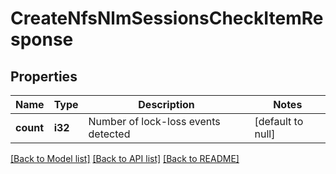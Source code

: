 # CreateNfsNlmSessionsCheckItemResponse

## Properties
Name | Type | Description | Notes
------------ | ------------- | ------------- | -------------
**count** | **i32** | Number of lock-loss events detected | [default to null]

[[Back to Model list]](../README.md#documentation-for-models) [[Back to API list]](../README.md#documentation-for-api-endpoints) [[Back to README]](../README.md)


